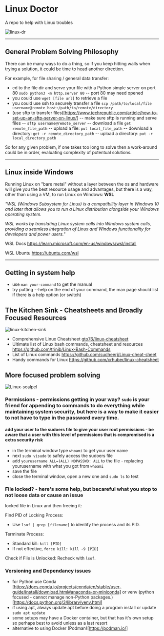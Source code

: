 # Linux Doctor 
A repo to help with Linux troubles

![linux-dr](https://github.com/jasonmhead/linux-doctor/assets/6140151/94e5b442-642a-457d-ba55-c27b4aab2594)

---
## General Problem Solving Philosophy
There can be many ways to do a thing, so if you keep hitting walls when trying a solution, it could be time to head another direction.

For example, for file sharing / general data transfer:
- cd to the file dir and serve your file with a Python simple server on port 80 `sudo python3 -m http.server 80`
  -- port 80 may need opened
- you could use `wget [file url]` to retrieve a file
- you could use ssh to securely transfer a file `scp /path/to/local/file username@remote_host:/path/to/remote/directory`
- (use sftp to transfer files)[https://www.techrepublic.com/article/how-to-set-up-an-sftp-server-on-linux/]
  -- make sure sftp is running and serve files 
  -- `sftp username@remote_server`
  -- download a file `get remote_file_path`
  -- upload a file: `put local_file_path`
  -- download a directory: `get -r remote_directory_path`
  -- upload a directory: `put -r local_directory_path`

So for any given problem, if one takes too long to solve then a work-around could be in order, evaluating complexity of potentual solutions.

---
## Linux inside Windows

Running Linux on "bare metal" without a layer between the os and hardware will give you the best resource usage and advantages, 
but there is a way, other than using a VM, to run Linux on Windows: **WSL**

_"WSL (Windows Subsystem for Linux) is a compatibility layer in Windows 10 and later that allows you to run a Linux distribution alongside your Windows operating system._

_WSL works by translating Linux system calls into Windows system calls, providing a seamless integration of Linux and Windows functionality for developers and power users."_

WSL Docs https://learn.microsoft.com/en-us/windows/wsl/install

WSL Ubuntu https://ubuntu.com/wsl

---

## Getting in system help
- use `man your-command` to get the manual
- try putting --help on the end of your command, the man page should list if there is a help option (or switch)

## The Kitchen Sink - Cheatsheets and Broadly Focused Resources
![linux-kitchen-sink](https://github.com/jasonmhead/linux-doctor/assets/6140151/f5b9873a-7e90-45d7-b96b-3077c60abe15)

- Comprehensive Linux Cheatsheet [gto76/linux-cheatsheet](https://github.com/gto76/linux-cheatsheet) 
- Ultimate list of Linux bash commands, cheatsheet and resources https://github.com/trinib/Linux-Bash-Commands 
- List of Linux commands https://github.com/sudheerj/Linux-cheat-sheet 
- Handy commands for Linux https://github.com/crhuber/linux-cheatsheet 

## More focused problem solving
![Linux-scalpel](https://github.com/jasonmhead/linux-doctor/assets/6140151/7388380d-08a5-48cc-8a97-bc3738252a90)

### Permissions - permissions getting in your way? `sudo` is your friend for appending to commands to do everything while maintaining system security, but here is a way to make it easier to not have to type in the password every time.
#### add your user to the  sudoers file to give your user root permissions - be aware that a user with this level of permissions that is compromised is a extra security risk
- in the terminal window type `whoami` to get your user name
- next `sudo visudo` to safely access the sudoers file
- add `yourusername ALL=(ALL) NOPASSWD: ALL` to the file - replacing yourusername with what you got from `whoami`
- save the file
- close the terminal window, open a new one and `sudo ls` to test

### File locked? - here's some help, but becareful what you stop to not loose data or cause an issue
 locked file in Linux and then freeing it:

Find PID of Locking Process:
- Use `lsof | grep [filename]` to identify the process and its PID.

Terminate Process:
- Standard kill: `kill [PID]`
- If not effective, `force kill: kill -9 [PID]`

Check if File is Unlocked:
Recheck with `lsof`.

### Versioning and Dependancy issues
- for Python use Conda [https://docs.conda.io/projects/conda/en/stable/user-guide/install/download.html#anaconda-or-miniconda] 
or venv (python focused - cannot manage non-Python packages.) [https://docs.python.org/3/library/venv.html]
- if using apt, always update apt before doing a program install or update `sudo apt update`
- some setups may have a Docker container, but that has it's own setup so perhaps best to avoid unless as a last resort
- alternative to using Docker (Podman)[https://podman.io/]

